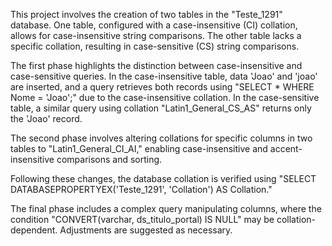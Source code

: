 This project involves the creation of two tables in the "Teste_1291" database. One table, configured with a case-insensitive (CI) collation, allows for case-insensitive string comparisons. The other table lacks a specific collation, resulting in case-sensitive (CS) string comparisons.

The first phase highlights the distinction between case-insensitive and case-sensitive queries. In the case-insensitive table, data 'Joao' and 'joao' are inserted, and a query retrieves both records using "SELECT * WHERE Nome = 'Joao';" due to the case-insensitive collation. In the case-sensitive table, a similar query using collation "Latin1_General_CS_AS" returns only the 'Joao' record.

The second phase involves altering collations for specific columns in two tables to "Latin1_General_CI_AI," enabling case-insensitive and accent-insensitive comparisons and sorting.

Following these changes, the database collation is verified using "SELECT DATABASEPROPERTYEX('Teste_1291', 'Collation') AS Collation."

The final phase includes a complex query manipulating columns, where the condition "CONVERT(varchar, ds_titulo_portal) IS NULL" may be collation-dependent. Adjustments are suggested as necessary.





